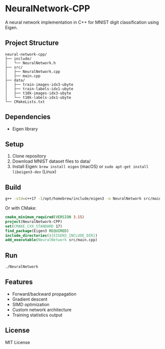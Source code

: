 
# NeuralNetwork-CPP

A neural network implementation in C++ for MNIST digit classification using Eigen.

## Project Structure
```plaintext
neural-network-cpp/
├── include/
│   └── NeuralNetwork.h
├── src/
│   ├── NeuralNetwork.cpp
│   ├── main.cpp
├── data/
│   ├── train-images-idx3-ubyte
│   ├── train-labels-idx1-ubyte
│   ├── t10k-images-idx3-ubyte
│   └── t10k-labels-idx1-ubyte
└── CMakeLists.txt
```

## Dependencies
- Eigen library

## Setup
1. Clone repository
2. Download MNIST dataset files to data/
3. Install Eigen: `brew install eigen` (macOS) or `sudo apt-get install libeigen3-dev` (Linux)

## Build
```bash
g++ -std=c++17 -I/opt/homebrew/include/eigen3 -o NeuralNetwork src/main.cpp
```

Or with CMake:
```cmake
cmake_minimum_required(VERSION 3.15)
project(NeuralNetwork-CPP)
set(CMAKE_CXX_STANDARD 17)
find_package(Eigen3 REQUIRED)
include_directories(${EIGEN3_INCLUDE_DIR})
add_executable(NeuralNetwork src/main.cpp)
```

## Run
```bash
./NeuralNetwork
```

## Features
- Forward/backward propagation
- Gradient descent
- SIMD optimization
- Custom network architecture
- Training statistics output

## License
MIT License
```

